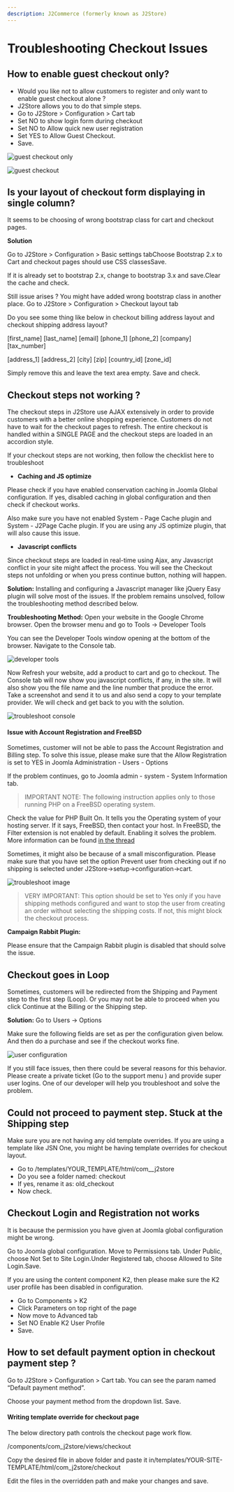 ```yaml
---
description: J2Commerce (formerly known as J2Store)
---
```


# Troubleshooting Checkout Issues

## How to enable guest checkout only? <a href="#how-to-enable-guest-checkout-only" id="how-to-enable-guest-checkout-only"></a>

* Would you like not to allow customers to register and only want to enable guest checkout alone ?
* J2Store allows you to do that simple steps.
* Go to J2Store > Configuration > Cart tab
* Set NO to show login form during checkout
* Set NO to Allow quick new user registration
* Set YES to Allow Guest Checkout.
* Save.

![guest checkout only](https://raw.githubusercontent.com/j2store/doc-images/master/troubleshooting-guide/troubleshooting-checout-issues/guest-checkout-only.png)

![guest checkout](https://raw.githubusercontent.com/j2store/doc-images/master/troubleshooting-guide/troubleshooting-checout-issues/enable-guest-checkout-only.png)

## Is your layout of checkout form displaying in single column? <a href="#is-your-layout-of-checkout-form-displaying-in-single-column" id="is-your-layout-of-checkout-form-displaying-in-single-column"></a>

It seems to be choosing of wrong bootstrap class for cart and checkout pages.

**Solution**

Go to J2Store > Configuration > Basic settings tabChoose Bootstrap 2.x to Cart and checkout pages should use CSS classesSave.

If it is already set to bootstrap 2.x, change to bootstrap 3.x and save.Clear the cache and check.

Still issue arises ? You might have added wrong bootstrap class in another place. Go to J2Store > Configuration > Checkout layout tab

Do you see some thing like below in checkout billing address layout and checkout shipping address layout?

\[first\_name] \[last\_name] \[email] \[phone\_1] \[phone\_2] \[company] \[tax\_number]

\[address\_1] \[address\_2] \[city] \[zip] \[country\_id] \[zone\_id]

Simply remove this and leave the text area empty. Save and check.

## Checkout steps not working ? <a href="#checkout-steps-not-working" id="checkout-steps-not-working"></a>

The checkout steps in J2Store use AJAX extensively in order to provide customers with a better online shopping experience. Customers do not have to wait for the checkout pages to refresh. The entire checkout is handled within a SINGLE PAGE and the checkout steps are loaded in an accordion style.

If your checkout steps are not working, then follow the checklist here to troubleshoot

* **Caching and JS optimize**

Please check if you have enabled conservation caching in Joomla Global configuration. If yes, disabled caching in global configuration and then check if checkout works.

Also make sure you have not enabled System - Page Cache plugin and System - J2Page Cache plugin. If you are using any JS optimize plugin, that will also cause this issue.

* **Javascript conflicts**

Since checkout steps are loaded in real-time using Ajax, any Javascript conflict in your site might affect the process. You will see the Checkout steps not unfolding or when you press continue button, nothing will happen.

**Solution:** Installing and configuring a Javascript manager like jQuery Easy plugin will solve most of the issues. If the problem remains unsolved, follow the troubleshooting method described below.

**Troubleshooting Method:** Open your website in the Google Chrome browser. Open the browser menu and go to Tools -> Developer Tools

You can see the Developer Tools window opening at the bottom of the browser. Navigate to the Console tab.

![developer tools](https://raw.githubusercontent.com/j2store/doc-images/master/troubleshooting-guide/troubleshooting-checout-issues/troubleshoot_developertools.png)

Now Refresh your website, add a product to cart and go to checkout. The Console tab will now show you javascript conflicts, if any, in the site. It will also show you the file name and the line number that produce the error. Take a screenshot and send it to us and also send a copy to your template provider. We will check and get back to you with the solution.

![troubleshoot console](https://raw.githubusercontent.com/j2store/doc-images/master/troubleshooting-guide/troubleshooting-checout-issues/troubleshoot_console.png)

#### **Issue with Account Registration and FreeBSD**

Sometimes, customer will not be able to pass the Account Registration and Billing step. To solve this issue, please make sure that the Allow Registration is set to YES in Joomla Administration - Users - Options

If the problem continues, go to Joomla admin - system - System Information tab.

> IMPORTANT NOTE: The following instruction applies only to those running PHP on a FreeBSD operating system.

Check the value for PHP Built On. It tells you the Operating system of your hosting server. If it says, FreeBSD, then contact your host. In FreeBSD, the Filter extension is not enabled by default. Enabling it solves the problem. More information can be found [in the thread](https://forums.freebsd.org/threads/30465/)

Sometimes, it might also be because of a small misconfiguration. Please make sure that you have set the option Prevent user from checking out if no shipping is selected under J2Store->setup->configuration->cart.

![troubleshoot image](https://raw.githubusercontent.com/j2store/doc-images/master/troubleshooting-guide/troubleshooting-checout-issues/image.png)

> VERY IMPORTANT: This option should be set to Yes only if you have shipping methods configured and want to stop the user from creating an order without selecting the shipping costs. If not, this might block the checkout process.

**Campaign Rabbit Plugin:**

Please ensure that the Campaign Rabbit plugin is disabled that should solve the issue.

## Checkout goes in Loop <a href="#checkout-goes-in-loop" id="checkout-goes-in-loop"></a>

Sometimes, customers will be redirected from the Shipping and Payment step to the first step (Loop). Or you may not be able to proceed when you click Continue at the Billing or the Shipping step.

**Solution:** Go to Users -> Options

Make sure the following fields are set as per the configuration given below. And then do a purchase and see if the checkout works fine.

![user configuration](https://raw.githubusercontent.com/j2store/doc-images/master/troubleshooting-guide/troubleshooting-checout-issues/checkout_redirected.png)

If you still face issues, then there could be several reasons for this behavior. Please create a private ticket (Go to the support menu ) and provide super user logins. One of our developer will help you troubleshoot and solve the problem.

## Could not proceed to payment step. Stuck at the Shipping step <a href="#could-not-proceed-to-payment-step-stuck-at-the-shipping-step" id="could-not-proceed-to-payment-step-stuck-at-the-shipping-step"></a>

Make sure you are not having any old template overrides. If you are using a template like JSN One, you might be having template overrides for checkout layout.

* Go to /templates/YOUR\_TEMPLATE/html/com\_\_j2store
* Do you see a folder named: checkout
* If yes, rename it as: old\_checkout
* Now check.

## Checkout Login and Registration not works <a href="#checkout-login-and-registration-not-works" id="checkout-login-and-registration-not-works"></a>

It is because the permission you have given at Joomla global configuration might be wrong.

Go to Joomla global configuration. Move to Permissions tab. Under Public, choose Not Set to Site Login.Under Registered tab, choose Allowed to Site Login.Save.

If you are using the content component K2, then please make sure the K2 user profile has been disabled in configuration.

* Go to Components > K2
* Click Parameters on top right of the page
* Now move to Advanced tab
* Set NO Enable K2 User Profile
* Save.

## How to set default payment option in checkout payment step ? <a href="#how-to-set-default-payment-option-in-checkout-payment-step" id="how-to-set-default-payment-option-in-checkout-payment-step"></a>

Go to J2Store > Configuration > Cart tab. You can see the param named “Default payment method”.

Choose your payment method from the dropdown list. Save.

#### **Writing template override for checkout page**

The below directory path controls the checkout page work flow.

/components/com\_j2store/views/checkout

Copy the desired file in above folder and paste it in/templates/YOUR-SITE-TEMPLATE/html/com\_j2store/checkout

Edit the files in the overridden path and make your changes and save.
